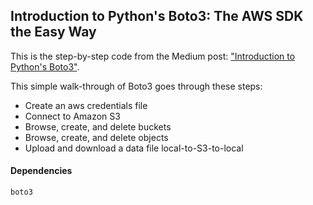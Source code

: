 ## Introduction to Python's Boto3: The AWS SDK the Easy Way
This is the step-by-step code from the Medium post: ["Introduction to Python's Boto3"](https://towardsdatascience.com/introduction-to-pythons-boto3-c5ac2a86bb63).

This simple walk-through of Boto3 goes through these steps:
- Create an aws credentials file
- Connect to Amazon S3
- Browse, create, and delete buckets
- Browse, create, and delete objects
- Upload and download a data file local-to-S3-to-local

#### Dependencies
```
boto3
```
